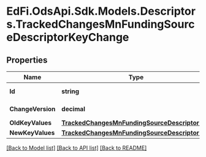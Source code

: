 # EdFi.OdsApi.Sdk.Models.Descriptors.TrackedChangesMnFundingSourceDescriptorKeyChange

## Properties

Name | Type | Description | Notes
------------ | ------------- | ------------- | -------------
**Id** | **string** | Resource identifier | [optional] 
**ChangeVersion** | **decimal** | Change version | [optional] 
**OldKeyValues** | [**TrackedChangesMnFundingSourceDescriptorKey**](TrackedChangesMnFundingSourceDescriptorKey.md) |  | [optional] 
**NewKeyValues** | [**TrackedChangesMnFundingSourceDescriptorKey**](TrackedChangesMnFundingSourceDescriptorKey.md) |  | [optional] 

[[Back to Model list]](../README.md#documentation-for-models) [[Back to API list]](../README.md#documentation-for-api-endpoints) [[Back to README]](../README.md)

